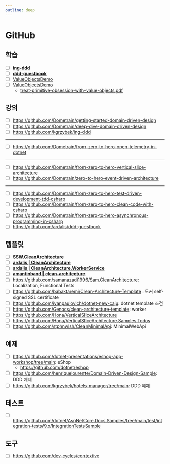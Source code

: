 ```yaml
---
outline: deep
---
```


# GitHub

## 학습
- [ ] **[ing-ddd](https://github.com/kgrzybek/ing-ddd)**
- [ ] **[ddd-guestbook](https://github.com/ardalis/ddd-guestbook)**
- [ ] [ValueObjectsDemo](https://github.com/ardalis/ValueObjectsDemo)
- [ ] [ValueObjectsDemo](https://github.com/ardalis/ValueObjectsDemo)
  - [treat-primitive-obsession-with-value-objects.pdf](https://github.com/codemash-conference/session-slides/blob/main/2025/slides/treat-primitive-obsession-with-value-objects.pdf)

## 강의
- [ ] https://github.com/Dometrain/getting-started-domain-driven-design
- [ ] https://github.com/Dometrain/deep-dive-domain-driven-design
- [ ] https://github.com/kgrzybek/ing-ddd
---
- [ ] https://github.com/Dometrain/from-zero-to-hero-open-telemetry-in-dotnet
---
- [ ] https://github.com/Dometrain/from-zero-to-hero-vertical-slice-architecture
- [ ] https://github.com/Dometrain/zero-to-hero-event-driven-architecture
---
- [ ] https://github.com/Dometrain/from-zero-to-hero-test-driven-development-tdd-csharp
- [ ] https://github.com/Dometrain/from-zero-to-hero-clean-code-with-csharp
- [ ] https://github.com/Dometrain/from-zero-to-hero-asynchronous-programming-in-csharp
- [ ] https://github.com/ardalis/ddd-guestbook

## 템플릿
- [ ] **[SSW.CleanArchitecture](https://github.com/SSWConsulting/SSW.CleanArchitecture)**
- [ ] **[ardalis | CleanArchitecture](https://github.com/ardalis/CleanArchitecture)**
- [ ] **[ardalis | CleanArchitecture.WorkerService](https://github.com/ardalis/CleanArchitecture.WorkerService/tree/main)**
- [ ] **[amantinband | clean-architecture](https://github.com/amantinband/clean-architecture)**
- [ ] https://github.com/samanazadi1996/Sam.CleanArchitecture: Localization, Functional Tests
- [ ] https://github.com/babaktaremi/Clean-Architecture-Template : 도커 self-signed SSL certificate
- [ ] https://github.com/ivanpaulovich/dotnet-new-caju: dotnet template 조건
- [ ] https://github.com/Genocs/clean-architecture-template: worker
- [ ] https://github.com/Hona/VerticalSliceArchitecture
- [ ] https://github.com/Hona/VerticalSliceArchitecture.Samples.Todos
- [ ] https://github.com/stphnwlsh/CleanMinimalApi: MinimalWebApi

## 예제
- [ ] https://github.com/dotnet-presentations/eshop-app-workshop/tree/main: eShop
  - https://github.com/dotnet/eshop
- [ ] https://github.com/henriquelourente/Domain-Driven-Design-Sample: DDD 예제
- [ ] https://github.com/kgrzybek/hotels-manager/tree/main: DDD 예제

## 테스트
- [ ] https://github.com/dotnet/AspNetCore.Docs.Samples/tree/main/test/integration-tests/9.x/IntegrationTestsSample


## 도구
- [ ] https://github.com/dev-cycles/contextive